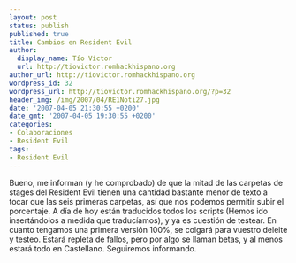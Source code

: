 ```yaml
---
layout: post
status: publish
published: true
title: Cambios en Resident Evil
author:
  display_name: Tío Víctor
  url: http://tiovictor.romhackhispano.org
author_url: http://tiovictor.romhackhispano.org
wordpress_id: 32
wordpress_url: http://tiovictor.romhackhispano.org/?p=32
header_img: /img/2007/04/RE1Noti27.jpg
date: '2007-04-05 21:30:55 +0200'
date_gmt: '2007-04-05 19:30:55 +0200'
categories:
- Colaboraciones
- Resident Evil
tags:
- Resident Evil
---
```

Bueno, me informan (y he comprobado) de que la mitad de las carpetas de stages del Resident Evil tienen una cantidad bastante menor de texto a tocar que las seis primeras carpetas, así que nos podemos permitir subir el porcentaje. A día de hoy están traducidos todos los scripts (Hemos ido insertándolos a medida que traducíamos), y ya es cuestión de testear. En cuanto tengamos una primera versión 100%, se colgará para vuestro deleite y testeo. Estará repleta de fallos, pero por algo se llaman betas, y al menos estará todo en Castellano. Seguiremos informando.
